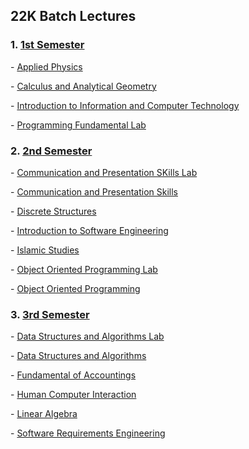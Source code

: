<h2>22K Batch Lectures</h2>

<h3>1. <a href="https://github.com/hafsalman/Software-Engineering---FAST-NUCES/tree/main/1st%20Semester">1st Semester</a></h3>
<p>- <a href="https://github.com/hafsalman/Software-Engineering---FAST-NUCES/tree/main/1st%20Semester/Applied%20Physics">Applied Physics</a></p>
<p>- <a href="https://github.com/hafsalman/Software-Engineering---FAST-NUCES/tree/main/1st%20Semester/Calculus%20and%20Analytical%20Geometry">Calculus and Analytical Geometry</a></p>
<p>- <a href="https://github.com/hafsalman/Software-Engineering---FAST-NUCES/tree/main/1st%20Semester/Information%20to%20Computer%20and%20Technology">Introduction to Information and Computer Technology</a></p>
<p>- <a href="https://github.com/hafsalman/Software-Engineering---FAST-NUCES/tree/main/1st%20Semester/Programming%20Fundamentals%20Lab">Programming Fundamental Lab</a></p>

<h3>2. <a href="https://github.com/hafsalman/Software-Engineering---FAST-NUCES/tree/main/2nd%20Semester">2nd Semester</a></h3>
<p>- <a href="https://github.com/hafsalman/Software-Engineering---FAST-NUCES/tree/main/2nd%20Semester/Communication%20and%20Presentation%20Skills%20Lab">Communication and Presentation SKills Lab</a></p>
<p>- <a href="https://github.com/hafsalman/Software-Engineering---FAST-NUCES/tree/main/2nd%20Semester/Communication%20and%20Presentation%20Skills">Communication and Presentation Skills</a></p>
<p>- <a href="https://github.com/hafsalman/Software-Engineering---FAST-NUCES/tree/main/2nd%20Semester/Discrete%20Structures">Discrete Structures</a></p>
<p>- <a href="https://github.com/hafsalman/Software-Engineering---FAST-NUCES/tree/main/2nd%20Semester/Introduction%20to%20Software%20Engineering">Introduction to Software Engineering</a></p>
<p>- <a href="https://github.com/hafsalman/Software-Engineering---FAST-NUCES/tree/main/2nd%20Semester/Islamic%20Studies">Islamic Studies</a></p>
<p>- <a href="https://github.com/hafsalman/Software-Engineering---FAST-NUCES/tree/main/2nd%20Semester/Object%20Oriented%20Programming%20Lab">Object Oriented Programming Lab</a></p>
<p>- <a href="https://github.com/hafsalman/Software-Engineering---FAST-NUCES/tree/main/2nd%20Semester/Object%20Oriented%20Programming">Object Oriented Programming</a></p>

<h3>3. <a href="https://github.com/hafsalman/Software-Engineering---FAST-NUCES/tree/main/3rd%20Semester">3rd Semester</a></h3>
<p>- <a href="https://github.com/hafsalman/Software-Engineering---FAST-NUCES/tree/main/3rd%20Semester/Data%20Structures%20and%20Algorithms%20Labs">Data Structures and Algorithms Lab</a></p>
<p>- <a href="https://github.com/hafsalman/Software-Engineering---FAST-NUCES/tree/main/3rd%20Semester/Data%20Structures%20and%20Algorithms">Data Structures and Algorithms</a></p>
<p>- <a href="https://github.com/hafsalman/Software-Engineering---FAST-NUCES/tree/main/3rd%20Semester/Fundamentals%20of%20Accountings%20(Elective)">Fundamental of Accountings</a></p>
<p>- <a href="https://github.com/hafsalman/Software-Engineering---FAST-NUCES/tree/main/3rd%20Semester/Human%20Computer%20Interaction">Human Computer Interaction</a></p>
<p>- <a href="https://github.com/hafsalman/Software-Engineering---FAST-NUCES/tree/main/3rd%20Semester/Linear%20Algebra">Linear Algebra</a></p>
<p>- <a href="https://github.com/hafsalman/Software-Engineering---FAST-NUCES/tree/main/3rd%20Semester/Software%20Requirements%20Engineering">Software Requirements Engineering</a></p>
